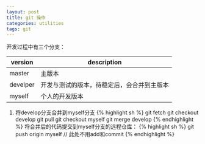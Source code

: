```yaml
---
layout: post
title: git 操作
categories: utilities
tags: git
---
```

开发过程中有三个分支：

| version | description |
|--|--|
|master | 主版本 |
|develper | 开发与测试的版本，待稳定后，会合并到主版本 |
|myself | 个人的开发版本 |

1. 将develop分支合并到myself分支
{% highlight sh %}
git fetch
git checkout develop
git pull
git checkout myself
git merge develop
{% endhighlight %}
将合并后的代码提交到myself分支的远程仓库：
{% highlight sh %}
git push origin myself		// 此处不用add和commit
{% endhighlight %}